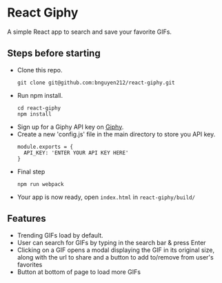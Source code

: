 # React Giphy

A simple React app to search and save your favorite GIFs.

## Steps before starting
- Clone this repo.
  ```
  git clone git@github.com:bnguyen212/react-giphy.git
  ```
- Run npm install.
  ```
  cd react-giphy
  npm install
  ```
- Sign up for a Giphy API key on [Giphy](https://developers.giphy.com/).
- Create a new 'config.js' file in the main directory to store you API key.
  ```
  module.exports = {
    API_KEY: 'ENTER YOUR API KEY HERE'
  }
  ```
- Final step
  ```
  npm run webpack
  ```
- Your app is now ready, open `index.html` in `react-giphy/build/`

## Features
- Trending GIFs load by default.
- User can search for GIFs by typing in the search bar & press Enter
- Clicking on a GIF opens a modal displaying the GIF in its original size, along with the url to share and a button to add to/remove from user's favorites
- Button at bottom of page to load more GIFs

